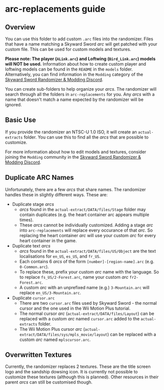 # arc-replacements guide
## Overview
You can use this folder to add custom `.arc` files into the randomizer. Files that have a name matching a Skyward Sword *arc* will get patched with your custom file. This can be used for custom models and textures.

**Please note: The player (`ALink.arc`) and Loftwing (`Bird_Link.arc`) models will NOT be used.** Information about how to create custom player and loftwing models can be found in the `README` in the `models` folder. Alternatively, you can find information in the `Modding` category of the [Skyward Sword Randomizer & Modding Discord](https://discord.gg/evpNKkaaw6).

You can create sub-folders to help organize your *arcs*. The randomizer will search through all the folders in `arc-replacements` for you. Any *arcs* with a name that doesn't match a name expected by the randomizer will be ignored.

## Basic Use
If you provide the randomizer an NTSC-U 1.0 ISO, it will create an `actual-extracts` folder. You can use this to find all the *arcs* that are possible to customize.

For more information about how to edit models and textures, consider joining the `Modding` community in the [Skyward Sword Randomizer & Modding Discord](https://discord.gg/evpNKkaaw6).

## Duplicate ARC Names
Unfortunately, there are a few *arcs* that share names. The randomizer handles these in slightly different ways. These are:
* Duplicate stage *arcs*
  * *arcs* found in the `actual-extract/DATA/files/Stage` folder may contain duplicates (e.g. the heart container arc appears multiple times).
  * These *arcs* cannot be individually customized. Adding a stage *arc* into `arc-replacements` will replace every occurance of that *arc*. So replacing the heart container *arc* will use your custom *arc* for every heart container in the game.
* Duplicate text *arcs*
  * *arcs* found in the `actual-extract/DATA/files/US/Object` are the text localisations for `en_US`, `es_US`, and `fr_US`.
  * Each contains 6 *arcs* of the form `[number]-[region-name].arc` (e.g. `0-Common.arc`).
  * To replace these, prefix your custom *arc* name with the language. So to replace `fs_US/2-Forest.arc`, name your custom *arc* `fr2-Forest.arc`.
  * A custom *arc* with an unprefixed name (e.g.) `3-Mountain.arc` will replace `en_US/3-Mountain.arc`.
* Duplicate `cursor.arc`
  * There are two `cursor.arc` files used by Skyward Sword - the normal cursor and the one used in the Wii Motion Plus tutorial.
  * The normal cursor *arc* (`actual-extract/DATA/files/Layout`) can be replaced with a custom *arc* named `cursor.arc` added to the `actual-extracts` folder.
  * The Wii Motion Plus cursor *arc* (`actual-extract/DATA/files/sys/mpls_movie/layout`) can be replaced with a custom *arc* named `mplscursor.arc`.

## Overwritten Textures
Currently, the randomizer replaces 2 textures. These are the title screen logo and the sandship dowsing icon. It is currently not possible to customize these textures (although this is planned). Other resources in their parent *arcs* can still be customised though.

